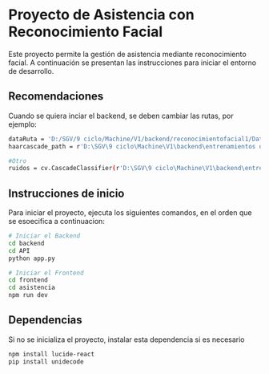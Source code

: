 # Proyecto de Asistencia con Reconocimiento Facial

Este proyecto permite la gestión de asistencia mediante reconocimiento facial. A continuación se presentan las instrucciones para iniciar el entorno de desarrollo.

## Recomendaciones
Cuando se quiera inciar el backend, se deben cambiar las rutas, por ejemplo:

```bash
dataRuta = 'D:/SGV/9 ciclo/Machine/V1/backend/reconocimientofacial1/Data'
haarcascade_path = r'D:\SGV\9 ciclo\Machine\V1\backend\entrenamientos opencv ruidos\opencv-master\data\haarcascades\haarcascade_frontalface_default.xml'

#Otro
ruidos = cv.CascadeClassifier(r'D:\SGV\9 ciclo\Machine\V1\backend\entrenamientos opencv ruidos\opencv-master\data\haarcascades\haarcascade_frontalface_default.xml')
```


## Instrucciones de inicio

Para iniciar el proyecto, ejecuta los siguientes comandos, en el orden que se esoecifica a continuacion:

```bash
# Iniciar el Backend
cd backend
cd API
python app.py

# Iniciar el Frontend
cd frontend
cd asistencia
npm run dev
```
## Dependencias 
Si no se inicializa el proyecto, instalar esta dependencia si es necesario
```bash
npm install lucide-react
pip install unidecode

